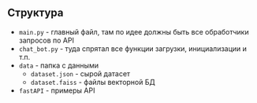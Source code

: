 ## Структура

- `main.py` - главный файл, там по идее должны быть все обработчики запросов по API
- `chat_bot.py` - туда спрятал все функции загрузки, инициализации и т.п.
- `data` - папка с данными
  - `dataset.json` - сырой датасет 
  - `dataset.faiss` - файлы векторной БД
- `fastAPI` - примеры API
